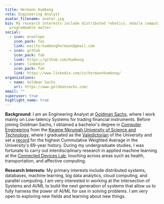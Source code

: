 ```yaml
---
title: Hermann Kumbong
role: Engineering Analyst
avatar_filename: avatar.jpg
bio: My research interests include distributed robotics, mobile computing and
  programmable matter.
social:
  - icon: envelope
    icon_pack: fas
    link: mailto:kumbonghermann@gmail.com
  - icon: github
    icon_pack: fab
    link: https://github.com/Kumbong
  - icon: linkedin
    icon_pack: fab
    link: https://www.linkedin.com/in/hermannkumbong/
organizations:
  - name: Goldman Sachs
    url: https://www.goldmansachs.com/
email: ""
superuser: true
highlight_name: true
---
```

**Background**: I am an Engineering Analyst at [Goldman Sachs](https://www.goldmansachs.com/careers/divisions/engineering/), where I work mainly on Low-latency Systems for trading financial instruments. Before joining Goldman Sachs, I obtained a bachelor's degree in [Computer Engineering](https://coe.knust.edu.gh/) from the [Kwame Nkrumah University of Science and Technology](https://www.knust.edu.gh/), where I graduated as the [Valedictorian](https://www.youtube.com/watch?v=ruomzU77mvk&t=642s) of the University and set a [record](https://twitter.com/mcfspatknust/status/1307272053796622337) for the highest Cummulative Weighted Average in the University's 69-year history. During my undergraduate studies, I was fortunate to carry out interdisciplinary research in applied machine learning at the [Connected Devices Lab](http://connecteddeviceslab.org), touching across areas such as health, transportation, and affective computing.

**Research Interests**: My primary interests include distributed systems, databases, machine learning, big data analytics, cloud computing, and parallel computing.  I am very interested in working at the intersection of Systems and AI/ML to build the next generation of systems that allow us to fully harness the power of AI/ML for use in solving problems. I am very open to exploring new fields and learning about new things.


